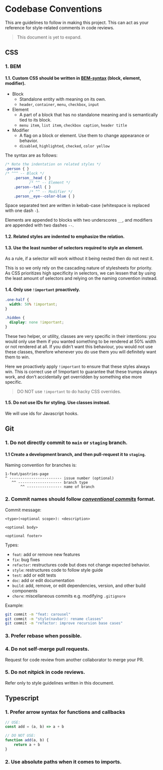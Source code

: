 # Codebase Conventions

This are guidelines to follow in making this project. This can act as your reference for style-related comments in code reviews.

> This document is yet to expand.

## CSS

### 1. BEM

#### 1.1. Custom CSS should be written in [BEM-syntax](https://getbem.com/introduction/) (block, element, modifier).

- Block
    - Standalone entity with meaning on its own.
    - `header`, `container`, `menu`, `checkbox`, `input`
- Element 
    - A part of a block that has no standalone meaning and is semantically tied to its block.
    - `menu item`, `list item`, `checkbox caption`, `header title`
- Modifier
    - A flag on a block or element. Use them to change appearance or behavior.
    - `disabled`, `highlighted`, `checked`, `color yellow`

The syntax are as follows:

```css
/* Note the indentation on related styles */
.person { }
/* ^^^ -- Block */
    .person__head { }
           /* ^^ -- Element */
    .person--tall { }
           /* ^^ -- Modifier */
    .person__eye--color-blue { }
```

Space separated text are written in kebab-case (whitespace is replaced with one dash `-`).

Elements are appended to blocks with two underscores `__`, and modifiers are appended with two dashes `--`.

#### 1.2. Related styles are indented to emphasize the relation.

#### 1.3. Use the least number of selectors required to style an element.

As a rule, if a selector will work without it being nested then do not nest it.

This is so we only rely on the cascading nature of stylesheets for priority. As CSS prioritizes high specificity in selectors, we can lessen that by using the least amount of selectors and relying on the naming convention instead.

#### 1.4. Only use `!important` proactively.

```css
.one-half {
  width: 50% !important;
}

.hidden {
  display: none !important;
}
```

These two helper, or utility, classes are very specific in their intentions: you would only use them if you wanted something to be rendered at 50% width or not rendered at all. If you didn’t want this behaviour, you would not use these classes, therefore whenever you do use them you will definitely want them to win.

Here we proactively apply `!important` to ensure that these styles always win. This is correct use of !important to guarantee that these trumps always work, and don’t accidentally get overridden by something else more specific.

> DO NOT use `!important` to do hacky CSS overrides.

#### 1.5. Do not use IDs for styling. Use classes instead.

We will use ids for Javascript hooks.

## Git

### 1. Do not directly commit to `main` or `staging` branch.

#### 1.1 Create a development branch, and then pull-request it to `staging`.

Naming convention for branches is:

```
1-feat/pastries-page
^ ------------------------ issue number (optional)
   ^^ -------------------- branch type
       ^^ ---------------- name of branch

```

### 2. Commit names should follow [*conventional commits*](https://gist.github.com/qoomon/5dfcdf8eec66a051ecd85625518cfd13) format.

Commit message: 
```
<type>(<optional scope>): <description>

<optional body>

<optional footer>
```

Types:
- `feat`: add or remove new features
- `fix`: bug fixes
- `refactor`: restructures code but does not change expected behavior.
- `style`: restructures code to follow style guide
- `test`: add or edit tests
- `doc`: add or edit documentation
- `build`: add, remove, or edit dependencies, version, and other build components
- `chore`: miscellaneous commits e.g. modifying `.gitignore`

Example:
```bash
git commit -m "feat: carousel"
git commit -m "style(navbar): rename classes"
git commit -m "refactor: improve recursion base cases"
```

### 3. Prefer rebase when possible.

### 4. Do not self-merge pull requests.

Request for code review from another collaborator to merge your PR.

### 5. Do not nitpick in code reviews.

Refer only to style guidelines written in this document.

## Typescript

### 1. Prefer arrow syntax for functions and callbacks

```ts
// USE:
const add = (a, b) => a + b

// DO NOT USE:
function add(a, b) {
    return a + b
}
```

### 2. Use absolute paths when it comes to imports.
